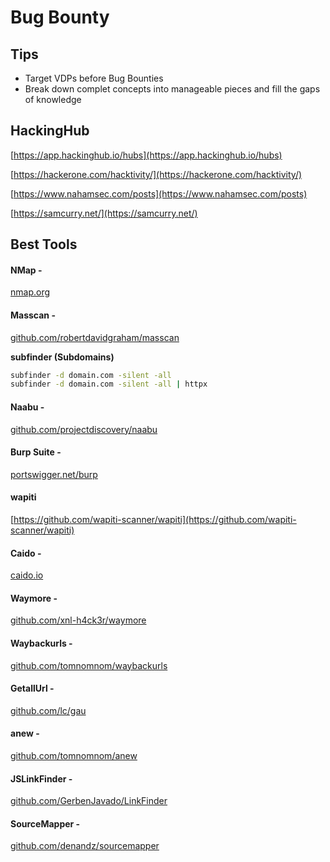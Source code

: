 # Bug Bounty



## Tips

* Target VDPs before Bug Bounties
* Break down complet concepts into manageable pieces and fill the gaps of knowledge

## HackingHub

&#x20;[https://app.hackinghub.io/hubs](https://app.hackinghub.io/hubs)

[https://hackerone.com/hacktivity/](https://hackerone.com/hacktivity/)

[https://www.nahamsec.com/posts](https://www.nahamsec.com/posts)

[https://samcurry.net/](https://samcurry.net/)

## Best Tools

#### NMap -

[nmap.org](https://nmap.org/)

#### Masscan -

[github.com/robertdavidgraham/masscan](https://github.com/robertdavidgraham/masscan)

**subfinder (Subdomains)**

```bash
subfinder -d domain.com -silent -all
subfinder -d domain.com -silent -all | httpx
```

#### Naabu -

[github.com/projectdiscovery/naabu](https://github.com/projectdiscovery/naabu)

#### Burp Suite -

[portswigger.net/burp](https://portswigger.net/burp)

#### wapiti

[https://github.com/wapiti-scanner/wapiti](https://github.com/wapiti-scanner/wapiti)

#### Caido -

[caido.io](https://caido.io/)

#### Waymore -

[github.com/xnl-h4ck3r/waymore](https://github.com/xnl-h4ck3r/waymore)

#### Waybackurls -

[github.com/tomnomnom/waybackurls](https://github.com/tomnomnom/waybackurls)

#### GetallUrl -

[github.com/lc/gau](https://github.com/lc/gau)

#### anew -

[github.com/tomnomnom/anew](https://github.com/tomnomnom/anew)

#### JSLinkFinder -

[github.com/GerbenJavado/LinkFinder](https://github.com/GerbenJavado/LinkFinder)

#### SourceMapper -

[github.com/denandz/sourcemapper](https://github.com/denandz/sourcemapper)
